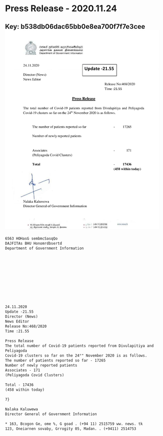 # Press Release - 2020.11.24 
Key: b538db06dac65bb0e8ea700f7f7e3cee 
![img](img/b538db06dac65bb0e8ea700f7f7e3cee.jpg)
---
```
6563 HOHasG sembmcSasqQo
DAJFITAs BHU Honomrdbsertd
Department of Government Information

 

 

 

 

 

24.11.2020
Update -21.55
Director (News)
News Editor
Release No:468/2020
Time :21.55

Press Release
The total number of Covid-19 patients reported from Divulapitiya and Peliyagoda
Covid-19 clusters so far on the 24°" November 2020 is as follows.
The number of patients reported so far - 17265
Number of newly reported patients
Associates - 171
(Peliyagoda Covid Clusters)

Total - 17436
(458 within today)

7}

Nalaka Kaluwewa
Director General of Government Information

* 163, Bcogon Ge, ome %, G goad . (+94 11) 2515759 ww. news. tk
123, Oneiarnen sovaby, Grrogity 05, Madan. . (+9411) 2514753

```
